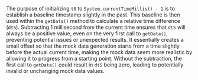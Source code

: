 The purpose of initializing `t0` to `System.currentTimeMillis() - 1` is to establish a baseline timestamp slightly in the past.  This baseline is then used within the `getData()` method to calculate a relative time difference (`dtS`). Subtracting 1 millisecond from the current time ensures that `dtS` will always be a positive value, even on the very first call to `getData()`, preventing potential issues or unexpected results. It essentially creates a small offset so that the mock data generation starts from a time slightly before the actual current time, making the mock data seem more realistic by allowing it to progress from a starting point.  Without the subtraction, the first call to `getData()` could result in `dtS` being zero, leading to potentially invalid or unchanging mock data values.